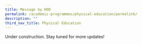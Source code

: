 ```yaml
---
title: Message by HOD
permalink: /academic-programmes/physical-education/permalink/
description: ""
third_nav_title: Physical Education
---
```

Under construction. Stay tuned for more updates!